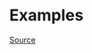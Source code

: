 


# Examples


[Source](http://www.rubydoc.info/gems/rubocop/RuboCop/Cop/Performance/UnfreezeString)